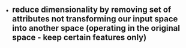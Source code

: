 - reduce dimensionality by removing set of attributes not transforming our input space into another space (operating in the original space - keep certain features only)
	- 
